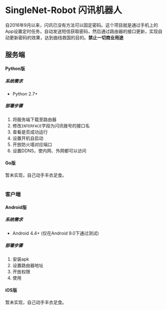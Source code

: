 # SingleNet-Robot 闪讯机器人
自2016年9月以来，闪讯已没有方法可以固定密码。这个项目就是通过手机上的App设置定时任务，自动发送短信获取密码，然后通过路由器的接口更新，实现自动更新密码的效果，达到曲线救国的目的。**禁止一切商业用途**  
## 服务端
#### Python版
##### 系统需求
* Python 2.7+
##### 部署步骤
1. 将服务端下载至路由器
2. 修改`INTERFACE`字段为闪讯拨号的接口名
3. 查看是否成功运行
4. 设置开机自启动
5. 开放防火墙对应端口
6. 设置DDNS，使内网、外网都可以访问
#### Go版
暂未实现，自己动手丰衣足食。
#
### 客户端
#### Android版
##### 系统需求
* Android 4.4+ (仅在Android 9.0下通过测试)
##### 部署步骤
1. 安装apk
2. 设置路由器地址
3. 开放权限
4. 使用
#### iOS版
暂未实现，自己动手丰衣足食。
